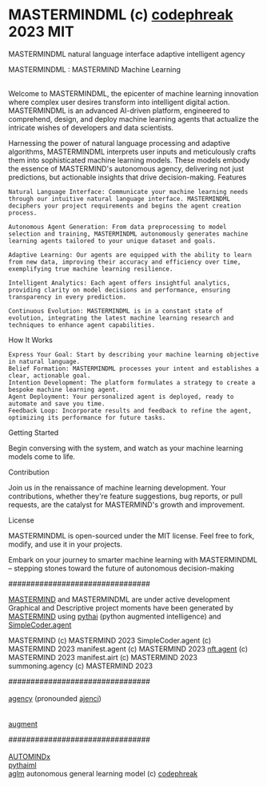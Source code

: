 # MASTERMINDML (c) <a href="https://github.com/Professor-Codephreak/automind">codephreak</a> 2023 MIT<br />
MASTERMINDML natural language interface adaptive intelligent agency<br />

<a hef="https://github.com/mastermindML">MASTERMINDML</a> : MASTERMIND Machine Learning<br /><br />

Welcome to <a hef="https://github.com/mastermindML">MASTERMINDML</a>, the epicenter of machine learning innovation where complex user desires transform into intelligent digital action. MASTERMINDML is an advanced AI-driven platform, engineered to comprehend, design, and deploy machine learning agents that actualize the intricate wishes of developers and data scientists.

Harnessing the power of natural language processing and adaptive algorithms, MASTERMINDML interprets user inputs and meticulously crafts them into sophisticated machine learning models. These models embody the essence of MASTERMIND's autonomous agency, delivering not just predictions, but actionable insights that drive decision-making.
Features

    Natural Language Interface: Communicate your machine learning needs through our intuitive natural language interface. MASTERMINDML deciphers your project requirements and begins the agent creation process.

    Autonomous Agent Generation: From data preprocessing to model selection and training, MASTERMINDML autonomously generates machine learning agents tailored to your unique dataset and goals.

    Adaptive Learning: Our agents are equipped with the ability to learn from new data, improving their accuracy and efficiency over time, exemplifying true machine learning resilience.

    Intelligent Analytics: Each agent offers insightful analytics, providing clarity on model decisions and performance, ensuring transparency in every prediction.

    Continuous Evolution: MASTERMINDML is in a constant state of evolution, integrating the latest machine learning research and techniques to enhance agent capabilities.

How It Works

    Express Your Goal: Start by describing your machine learning objective in natural language.
    Belief Formation: MASTERMINDML processes your intent and establishes a clear, actionable goal.
    Intention Development: The platform formulates a strategy to create a bespoke machine learning agent.
    Agent Deployment: Your personalized agent is deployed, ready to automate and save you time.
    Feedback Loop: Incorporate results and feedback to refine the agent, optimizing its performance for future tasks.

Getting Started

Begin conversing with the system, and watch as your machine learning models come to life.



Contribution<br />

Join us in the renaissance of machine learning development. Your contributions, whether they're feature suggestions, bug reports, or pull requests, are the catalyst for MASTERMIND's growth and improvement.<br />

License<br />

MASTERMINDML is open-sourced under the MIT license. Feel free to fork, modify, and use it in your projects.<br />

Embark on your journey to smarter machine learning with MASTERMINDML – stepping stones toward the future of autonomous decision-making<br />

################################ <br />

<a href="https://opensea.io/collection/mrmind">MASTERMIND</a> and MASTERMINDML are under active development<br />
Graphical and Descriptive project moments have been generated by <a href="https://chat.openai.com/g/g-NO8ax8aMU-mastermind">MASTERMIND</a> using <a href="https://github.com/pythai">pythai</a> (python augmented intelligence) and <a href="https://chat.openai.com/g/g-P6OkdpIVj-simplecoder">SimpleCoder.agent</a><br />

MASTERMIND (c) MASTERMIND 2023
SimpleCoder.agent (c) MASTERMIND 2023
manifest.agent (c) MASTERMIND 2023
<a href="https://opensea.io/assets/matic/0xf0ba8dcdfba1b5aed0b46acddf7dde97075e97a2/38">nft.agent</a> (c) MASTERMIND 2023
manifest.airt (c) MASTERMIND 2023
summoning.agency (c) MASTERMIND 2023

################################ <br /><br />
<a href="https://opensea.io/collection/ajenci">agency</a> (pronounded <a href="https://opensea.io/collection/ajenci">ajenci</a>)<br /><br /><br />
<a href="https://opensea.io/collection/augment">augment</a><br />

################################ <br /><br />
<a href="https://github.com/AUTOMINDx">AUTOMINDx</a><br />
<a href="https://github.com/pythaiml">pythaiml</a><br />
<a href="https://opensea.io/collection/aglm">aglm</a> autonomous general learning model (c) <a href="https://github.com/Professor-Codephreak">codephreak</a>

